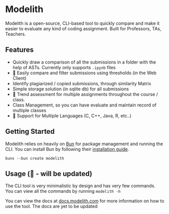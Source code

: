 # Modelith

Modelith is a open-source, CLI-based tool to quickly compare and make it easier to evaluate any kind of coding assignment. Built for Professors, TAs, Teachers.

## Features

- Quickly draw a comparison of all the submissions in a folder with the help of ASTs. Currently only supports `.ipynb` files
- 🚧 Easily compare and filter submissions using thresholds (in the Web Client)
- Identify plagiarized / copied submissions, through similarity Matrix
- Simple storage solution (in sqlite db) for all submissions
- 🚧 Trend assessment for multiple assignments throughout the course / class.
- Class Management, so you can have evaluate and maintain record of multiple classes
- 🚧 Support for Multiple Languages (C, C++, Java, R, etc..)

## Getting Started

Modelith relies on heavily on [Bun](https://bun.sh/) for package management and running the CLI. You can install Bun by following their [installation guide](https://bun.sh/docs/installation).

```shell
bunx --bun create modelith
```

## Usage (🚧 - will be updated)

The CLI tool is very minimalistic by design and has very few commands. You can view all the commands by running `modelith -h`

You can view the docs at [docs.modelith.com](https://docs.modelith.com) for more information on how to use the tool. The docs are yet to be updated
